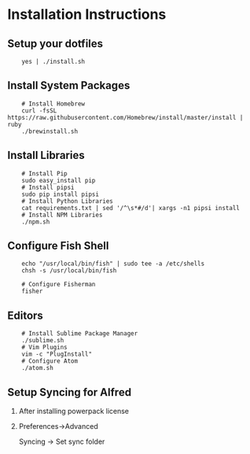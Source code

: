 # Installation Instructions

## Setup your dotfiles

        yes | ./install.sh

## Install System Packages

        # Install Homebrew
        curl -fsSL https://raw.githubusercontent.com/Homebrew/install/master/install | ruby
        ./brewinstall.sh

## Install Libraries

        # Install Pip
        sudo easy_install pip
        # Install pipsi
        sudo pip install pipsi
        # Install Python Libraries
        cat requirements.txt | sed '/^\s*#/d'| xargs -n1 pipsi install
        # Install NPM Libraries
        ./npm.sh

## Configure Fish Shell

        echo "/usr/local/bin/fish" | sudo tee -a /etc/shells
        chsh -s /usr/local/bin/fish

        # Configure Fisherman
        fisher

## Editors

        # Install Sublime Package Manager
        ./sublime.sh
        # Vim Plugins
        vim -c "PlugInstall"
        # Configure Atom
        ./atom.sh

## Setup Syncing for Alfred

1. After installing powerpack license

2. Preferences->Advanced

    Syncing -> Set sync folder
